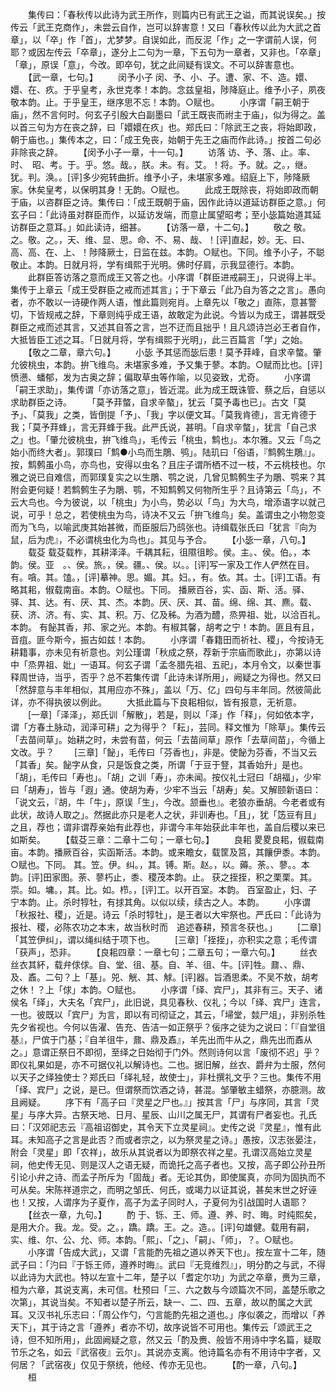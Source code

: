 <!-- { "loadSidebar": true } -->
　　集传曰：「春秋传以此诗为武王所作，则篇内已有武王之谥，而其说误矣。」按传云「武王克商作」，未尝云自作，岂可以辞害意！又曰「春秋传以此为大武之首章」，以「卒」作「首」，尤梦梦。自误如此，而反泥「作」之一字谓前人误，何耶？或因左传云「卒章」，遂分上二句为一章，下五句为一章者，又非也。「卒章」「章」，原误「意」，今改。即卒句，犹之此间疑有误文。不可以辞害意也。
　　【武一章，七句。】
　　闵予小子
闵、予、小、子。遭、家、不、造。嬛、嬛、在、疚。于乎皇考，永世克孝！本韵。念兹皇祖，陟降庭止。维予小子，夙夜敬本韵。止。于乎皇王，继序思不忘！本韵。○赋也。
　　小序谓「嗣王朝于庙」，然不言何时。何玄子引殷大白副墨曰「武王既丧而祔主于庙」，似为得之。盖以首三句为方在丧之辞，曰「嬛嬛在疚」也。郑氏曰：「除武王之丧，将始即政，朝于庙也。」集传本之，曰：「成王免丧，始朝于先王之庙而作此诗。」按首二句必非除丧之辞。
　　【闵予小子一章，十一句。】
　　访落
访、予、落、止。率、时、　昭、考。于。乎。悠。哉。，朕。未。有。艾。！将。予。就。之。，继。犹。判。涣。。[评]多少宛转曲折。维予小子，未堪家多难。绍庭上下，陟降厥家。休矣皇考，以保明其身！无韵。○赋也。
　　此成王既除丧，将始即政而朝于庙，以咨群臣之诗。集传曰：「成王既朝于庙，因作此诗以道延访群臣之意。」何玄子曰：「此诗虽对群臣而作，以延访发端，而意止属望昭考；至小毖篇始道其延访群臣之意耳。」如此读诗，细甚。
　　【访落一章，十二句。】
　　敬之
敬。之。敬。之。，天、维、显、思。命、不、易、哉、！[评]直起，妙。无、曰、高、高、在、上、！陟降厥士，日监在兹。本韵。○赋也。下同。维予小子，不聪敬止。本韵。日就月将，学有缉熙于光明。佛时仔肩，示我显德行。本韵。
　　此群臣答访落之意而成王又答之也。小序谓「群臣进戒嗣王」，只说得上半。集传于上章云「成王受群臣之戒而述其言」；于下章云「此乃自为答之之言」。愚向者，亦不敢以一诗硬作两人语，惟此篇则宛肖。上章先以「敬之」直陈，意甚警切，下皆规戒之辞，下章则纯乎成王语，故敢定为此说。今皆以为成王，谓甚既受群臣之戒而述其言，又述其自答之言，岂不迂而且拙乎！且凡颂诗岂必王者自作，大抵皆臣工述之耳。「日就月将，学有缉熙于光明」，此三百篇言「学」之始。
　　【敬之二章，章六句。】
　　小毖
予其惩而毖后患！莫予荓峰，自求辛螫。肇允彼桃虫，本韵。拚飞维鸟。未堪家多难，予又集于蓼。本韵。○赋而比也。[评]愤懑、蟠郁，发为古奥之辞；偏取草虫等作喻，以见姿致，尤奇。
　　小序谓「嗣王求助」，集传谓「亦访落之意」，皆近混。此为成王既诛管、蔡之后，自惩以求助群臣之诗。
　　「莫予荓螫，自求辛螯」，犹云「莫予毒也已」。古文「莫予」、「莫我」之类，皆倒提「予」、「我」字以便文耳。「莫我肯德」，言无肯德于我；「莫予荓蜂」，言无荓蜂于我。此严氏说，甚明。「自求辛螫」，犹言「自己求之」也。「肇允彼桃虫，拚飞维鸟」，毛传云「桃虫，鹪也」。本尔雅。又云「鸟之始小而终大者」。郭璞曰「鹪●小鸟而生鵰、鸮」。陆玑曰「俗语，『鹪鹩生鵰』」。按，鹪鹩虽小鸟，亦鸟也，安得以虫名？且庄子谓所栖不过一枝，不云桃枝也。尔雅之说已自难信，而郭璞复实之以生鵰、鹗之说，几曾见鹪鹩生子为鵰、鹗来？其附会更何疑！若鹪鹩生子为鵰、鹗，不知鹪鹩又何物所生乎？且诗第云「鸟」，不云大鸟也。今为彼说，以「桃虫」为小鸟，势必以「鸟」为大鸟，增添语字以就己说，可乎！总之，若使桃虫为鸟，诗决不又云「拚飞维鸟」矣。盖谓虫之小物忽变而为飞鸟，以喻武庚其始甚微，而臣服后乃鸱张也。诗缉载张氏曰「犹言『向为鼠，后为虎』，不必谓桃虫化为鸟也」。其见与予合。
　　【小毖一章，八句。】
　　载芟
载芟载柞，其耕泽泽。千耦其耘，徂隰徂畛。侯。主。、侯。伯。，本韵。侯。亚　。、侯。旅。，侯。疆。、侯。以。。[评]写一家及工作人俨然在目。有。嗿。其。馌。，[评]摹神。思。媚。其。妇。，有。依。其。士。[评]工语。有略其耜，俶载南亩。本韵。○赋也。下同。
播厥百谷，实、函、斯、活。驿、驿、其、达。有、厌、其、杰。本韵。厌、厌、其、苗。绵、绵、其、麃。载、获、济、济。有、实、其、积。万、亿及秭。为酒为醴，烝畀祖、妣，以洽百礼。本韵。
有飶其香，邦、家之光。本韵。有椒其馨，胡考之宁！本韵。匪且有且，音疽。匪今斯今，振古如兹！本韵。
　　小序谓「春籍田而祈社、稷」，今按诗无耕籍事，亦未见有祈意也。刘公瑾谓「秋成之祭，荐新于宗庙而歌此」，亦第以诗中「烝畀祖、妣」一语耳。何玄子谓「孟冬腊先祖、五祀」，本月令文，以秦世事释周世诗，当乎，否乎？总不若集传谓「此诗未详所用」，阙疑之为得也。然又曰「然辞意与丰年相似，其用应亦不殊」，盖以「万、亿」四句与丰年同。然彼简此详，亦不得执彼以例此。
　　大抵此篇与下良耜相似，皆有报意，无祈意。
　　[一章]「泽泽」，郑氏训「解散」，若是，则以「泽」作「释」，何如依本字，谓「方春土脉动，润泽可耕」之为得乎？「耘」，芸同。释文惟为「除草」。集传云「去苗间草」。始耕之时，未尝有苗，何云「去苗间草」原作「去草间苗」，今循上文改。乎？
　　[三章]「飶」，毛传曰「芬香也」，非是。使飶为芬香，不当又云「其香」矣。飶字从食，只是饭食之类，所谓「于豆于豋，其香始升」是也。「胡」，毛传曰「寿也」。「胡」之训「寿」，亦未闻。按仪礼士冠曰「胡福」，少牢曰「胡寿」，皆与「遐」通。使胡为寿，少牢不当云「胡寿」矣。又解颐新语曰：「说文云，『胡，牛「牛」，原误「生」，今改。颔垂也』。老狼亦垂胡。今老者或有此状，故诗人取之」。然据此亦只是老人之状，非训寿也。「且」，犹「笾豆有且」之且，荐也；谓非谓荐亲始有此荐也，非谓今丰年始获此丰年也，盖自后稷以来已如斯矣。 
　　【载芟三章：二章十二句；一章七句。】
　　良耜
畟畟良耜，俶载南亩。本韵。播厥百谷，实函斯活。本韵。或来瞻女，载筐及筥，其饟伊黍。本韵。○赋也。下同。
其。笠。伊。纠。，其。镈。斯。赵。，以。薅。荼。、蓼。。本韵。[评]田家图。荼、蓼朽止，黍、稷茂本韵。止。
获之挃挃，积之栗栗。其。崇。如。墉。，其。比。如。栉。，[评]工。以开百室。本韵。
百室盈止，妇、子宁本韵。止。杀时犉牡，有捄其角。以似以续，续古之人。本韵。
　　小序谓「秋报社、稷」，近是。诗云「杀时犉牡」，是王者以大牢祭也。严氏曰：「此诗为报社、稷，必陈农功之本末，故当秋时而　追述春耕，预言冬获也。」
　　[二章]「其笠伊纠」，谓以绳纠结于项下也。
　　[三章]「挃挃」，亦积实之意；毛传谓「获声」，恐非。
　　【良耜四章：一章七句；二章五句；一章六句。】
　　丝衣
丝衣其紑，载弁俅俅。自、堂、徂、基。自、羊、徂、牛。[评]牲。鼐、、鼎、及、鼒。二句？上「基」。兕、觥、其、觩。[评]器。旨酒思柔。不吴不敖，胡考之休！？上「俅」本韵。○赋也。
　　小序谓「绎、宾尸」，其非有三。天子、诸侯名「绎」，大夫名「宾尸」，此旧说，具见春秋、仪礼；今以「绎、宾尸」连言，一也。彼既以「宾尸」为言，即以有司彻证之，其云，「埽堂，燅尸俎」，非别杀牲先夕省视也。今何以告濯、告充、告洁一如正祭乎？佞序之徒为之说曰：「『自堂徂基』，尸傧于门基；『自羊徂牛，鼐、鼎及鼒』，羊先出而牛从之，鼎先出而鼒从之。」意谓正祭日不即彻，至绎之日始彻于门外。然则诗何以言「废彻不迟」乎？即仪礼果如是，亦不可据仪礼以解诗也。二也。据旧解，丝衣、爵弁为士服，然何以天子之绎独使士？郑氏曰「绎礼轻，故使士」，非杜撰礼文乎？三也。集传不用「绎、宾尸」之说，是已。但谓祭而饮酒之诗，甚混。邹肇敏主蜡祭，亦臆测。故且阙疑。
　　序下有「高子曰『灵星之尸也。』」按其言「尸」与序同，其言「灵星」与序大异。古祭天地、日月、星辰、山川之属无尸，其谓有尸者妄也。孔氏曰：「汉郊祀志云『高祖诏御史，其令天下立灵星祠』。史传之说『灵星』，惟有此耳。未知高子之言是此否？而或者宗之，以为祭灵星之诗。」愚按，汉志张晏注，附会「灵星」即「农祥」，故乐从其说者以为即祭农祥之星。孔谓汉高始立灵星祠，他史传无见、则是汉人之语无疑，而诡托之高子者也。又按，高子即公孙丑所引论小弁之诗、而孟子所斥为「固哉」者。无论其伪，即使属真，亦同为固执而不可从矣。宋陈祥道宗之，而明之邹氏、何氏，或竭力以证其说，甚矣末世之好诬也！又按，人谓序为子夏作，高子为孟子同时人，子夏何为引战国时人语耶？
　　【丝衣一章，九句。】
　　酌
于、铄、王、师。遵、养、时、晦。时纯熙矣，是用大介。我。龙。受。之。，蹻。蹻。王。之。造。。[评]句雄健。载用有嗣，实、维、尔、公、允、师。本韵。「熙」、「之」、「嗣」、「师」，？。○赋也。
　　小序谓「告成大武」，又谓「言能酌先祖之道以养天下也」。按左宣十二年，随武子曰：「汋曰『于铄王师，遵养时晦』。武曰『无竞维烈』」，明分酌之与武，不得以此诗为大武也。特以左宣十二年，楚子以「耆定尔功」为武之卒章，赉为三章，桓为六章，其说支离，未可信。杜预曰「三、六之数与今颂篇次不同，盖楚乐歌之次第」，其说当矣。不知者以楚子所云，缺一、二、四、五章，故以酌属之大武耳。又汉书礼乐志曰：「周公作勺，勺言能酌先祖之道也。」序似袭之，而增以「养天下」，其于诗之言「遵养」者亦不切，故序说皆不可用也。集传云「颂武王之诗，但不知所用」，此固阙疑之意，然又云「酌及赉、般皆不用诗中字名篇，疑取节乐之名，如云『武宿夜』云尔」。其说亦支离。他诗篇名亦有不用诗中字者，又何居？「武宿夜」仅见于祭统，他经、传亦无见也。
　　【酌一章，八句。】
　　桓
